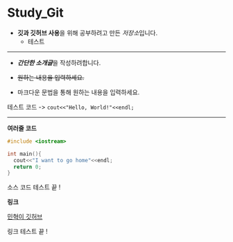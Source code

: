 # Study_Git
- **깃과 깃허브 사용**을 위해 공부하려고 만든 *저장소*입니다.
  - 테스트
***

- ***간단한 소개글***을 작성하려합니다.

- ~~원하는 내용을 입력하세요.~~

- 마크다운 문법을 통해 원하는 내용을 입력하세요.

테스트 코드 -> `cout<<"Hello, World!"<<endl;`

---

**여러줄 코드**


```C++
#include <iostream>

int main(){
  cout<<"I want to go home"<<endl;
  return 0;
}
```

소스 코드 테스트 끝 !

**링크**

[민혁이 깃허브](github.com/Mindol7, "클릭하면 저의 깃허브로 이동합니당")

링크 테스트 끝 !
